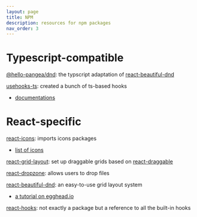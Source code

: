 ```yaml
---
layout: page
title: NPM
description: resources for npm packages
nav_order: 3
---
```


# Typescript-compatible
[@hello-pangea/dnd](https://github.com/hello-pangea/dnd): the typscript adaptation of [react-beautiful-dnd](https://github.com/atlassian/react-beautiful-dnd)

[usehooks-ts](https://www.npmjs.com/package/usehooks-ts): created a bunch of ts-based hooks
- [documentations](https://usehooks-ts.com/)

# React-specific
[react-icons](https://github.com/react-icons/react-icons): imports icons packages 
- [list of icons](https://react-icons.github.io/react-icons/icons?name=md)

[react-grid-layout](https://github.com/react-grid-layout/react-grid-layout): set up draggable grids based on [react-draggable](https://www.npmjs.com/package/react-draggable)

[react-dropzone](https://github.com/react-dropzone/react-dropzone): allows users to drop files

[react-beautiful-dnd](https://github.com/atlassian/react-beautiful-dnd): an easy-to-use grid layout system
- [a tutorial on egghead.io](https://egghead.io/lessons/react-customise-the-appearance-of-an-app-during-a-drag-using-react-beautiful-dnd-snapshot-values)

[react-hooks](https://reactjs.org/docs/hooks-reference.html): not exactly a package but a reference to all the built-in hooks